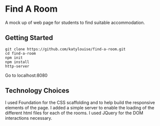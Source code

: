 # Find A Room

A mock up of web page for students to find suitable accommodation.

## Getting Started

```
git clone https://github.com/katylouise/find-a-room.git
cd find-a-room
npm init
npm install
http-server
```
Go to localhost:8080

## Technology Choices

I used Foundation for the CSS scaffolding and to help build the responsive elements of the page.  I added a simple server to enable the loading of the different html files for each of the rooms.  I used JQuery for the DOM interactions necessary.